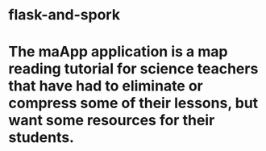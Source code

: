 # flask-and-spork
# The maApp application is a map reading tutorial for science teachers that have had to eliminate or compress some of their lessons, but want some resources for their students.
